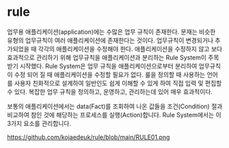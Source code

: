 # rule
 업무용 애플리케이션(application)에는 수많은 업무 규칙이 존재한다. 문재는 비슷한 유형의 업무규칙이 여러 애플리케이션에 존재한다는 것이다. 업무규칙이 변경되거나 추가되었을 때 각각의 애플리케이션을 수정해야 한다. 애플리케이션을 수정하지 않고 보다 효과적으로 관리하기 위해 업무규칙을 애플리케이션과 분리하는 Rule System이 주목받기 시작했다. Rule System은 업무 규칙을 애플리케이션으로부터 분리하여 업무규칙이 수정 되어 질 때 애플리케이션을 수정할 필요가 없다. 룰을 정의할 때 사용하는 언어를 사용자 친화적으로 설계하여 일반인도 쉽게 이해할 수 있게 하여 직접 입력 및 편집할 수 있다. 복잡한 업무 규칙을 정의하고, 운영하고, 관리하는데 있어 매우 효과적이다.

보통의 애플리케이션에서는 data(Fact)를 조회하여 나온 값들을 조건(Condition) 절과 비교하여 참인 것에 해당하는 프로세스를 실행(Action)합니다. Rule System에서는 이 3가지 요소를 관리합니다.

https://github.com/kojaedeuk/rule/blob/main/RULE01.png

